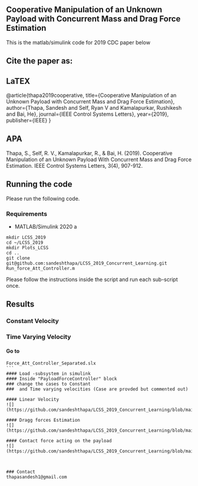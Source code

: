 ## Cooperative Manipulation of an Unknown Payload with Concurrent Mass and Drag Force Estimation


This is the matlab/simulink code for 2019 CDC paper below

## Cite the paper as: 

## LaTEX
@article{thapa2019cooperative,
  title={Cooperative Manipulation of an Unknown Payload with Concurrent Mass and Drag Force Estimation},
  author={Thapa, Sandesh and Self, Ryan V and Kamalapurkar, Rushikesh and Bai, He},
  journal={IEEE Control Systems Letters},
  year={2019},
  publisher={IEEE}
}

## APA
Thapa, S., Self, R. V., Kamalapurkar, R., & Bai, H. (2019). 
Cooperative Manipulation of an Unknown Payload With Concurrent Mass and Drag Force Estimation. 
IEEE Control Systems Letters, 3(4), 907-912.


## Running the code 
Please run the following code. 


### Requirements
- MATLAB/Simulink 2020 a 
```
mkdir LCSS_2019
cd ~/LCSS_2019
mkdir Plots_LCSS 
cd ..
git clone git@github.com:sandeshthapa/LCSS_2019_Concurrent_Learning.git
Run_force_Att_Controller.m 
```
   Please follow the instructions inside the script and run each sub-script once. 

## Results 

### Constant Velocity 


### Time Varying Velocity 

#### Go to 
````
Force_Att_Controller_Separated.slx
```
#### Load -subsystem in simulink 
#### Inside "PayloadForceController" block 
### change the cases to Constant 
###  and Time varying velocities (Case are provded but commented out)

#### Linear Velocity 
![](https://github.com/sandeshthapa/LCSS_2019_Concurrent_Learning/blob/main/Plots_LCSS/VelLoadB.png)

#### Dragg forces Estimation 
![](https://github.com/sandeshthapa/LCSS_2019_Concurrent_Learning/blob/main/Plots_LCSS/ThetacTildeB.png)

#### Contact force acting on the payload 
![](https://github.com/sandeshthapa/LCSS_2019_Concurrent_Learning/blob/main/Plots_LCSS/f1dTildeB.png)



### Contact
thapasandesh1@gmail.com

